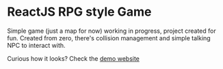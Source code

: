 # ReactJS RPG style Game


Simple game (just a map for now) working in progress, project created for fun. 
Created from zero, there's collision management and simple talking NPC to interact with.


Curious how it looks? Check the [demo website](https://react-game-rpg.netlify.app/) 
